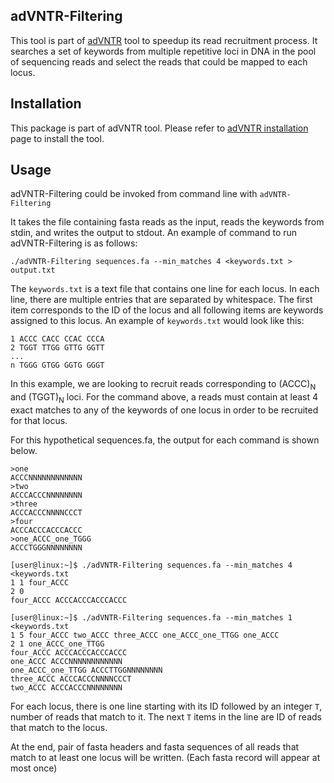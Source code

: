 adVNTR-Filtering
----------------
This tool is part of [adVNTR](https://github.com/mehrdadbakhtiari/adVNTR) tool to speedup its read recruitment process.
It searches a set of keywords from multiple repetitive loci in DNA in the pool of sequencing reads and select the reads
that could be mapped to each locus.

Installation
------------
This package is part of adVNTR tool. Please refer to [adVNTR installation](https://github.com/mehrdadbakhtiari/adVNTR#installation) page to install the tool.

Usage
-----
adVNTR-Filtering could be invoked from command line with ``adVNTR-Filtering``

It takes the file containing fasta reads as the input, reads the keywords from stdin, and writes the output to stdout.
An example of command to run adVNTR-Filtering is as follows:
```
./adVNTR-Filtering sequences.fa --min_matches 4 <keywords.txt > output.txt
```

The `keywords.txt` is a text file that contains one line for each locus. In each line, there are multiple entries that
are separated by whitespace. The first item corresponds to the ID of the locus and all following items are keywords
assigned to this locus. An example of `keywords.txt` would look like this:
```
1 ACCC CACC CCAC CCCA
2 TGGT TTGG GTTG GGTT
...
n TGGG GTGG GGTG GGGT
```
In this example, we are looking to recruit reads corresponding to (ACCC)<sub>N</sub> and (TGGT)<sub>N</sub> loci.
For the command above, a reads must contain at least 4 exact matches to any of the keywords of one locus in order to be recruited for that locus.

For this hypothetical sequences.fa, the output for each command is shown below. 
```
>one
ACCCNNNNNNNNNNNN
>two
ACCCACCCNNNNNNNN
>three
ACCCACCCNNNNCCCT
>four
ACCCACCCACCCACCC
>one_ACCC_one_TGGG
ACCCTGGGNNNNNNNN
```

```
[user@linux:~]$ ./adVNTR-Filtering sequences.fa --min_matches 4 <keywords.txt 
1 1 four_ACCC
2 0
four_ACCC ACCCACCCACCCACCC

[user@linux:~]$ ./adVNTR-Filtering sequences.fa --min_matches 1 <keywords.txt 
1 5 four_ACCC two_ACCC three_ACCC one_ACCC_one_TTGG one_ACCC
2 1 one_ACCC_one_TTGG
four_ACCC ACCCACCCACCCACCC
one_ACCC ACCCNNNNNNNNNNNN
one_ACCC_one_TTGG ACCCTTGGNNNNNNNN
three_ACCC ACCCACCCNNNNCCCT
two_ACCC ACCCACCCNNNNNNNN
```

For each locus, there is one line starting with its ID followed by an integer `T`, number of reads that match to it.
The next `T` items in the line are ID of reads that match to the locus.

At the end, pair of fasta headers and fasta sequences of all reads that match to at least one locus will be written. (Each fasta record will appear at most once)
